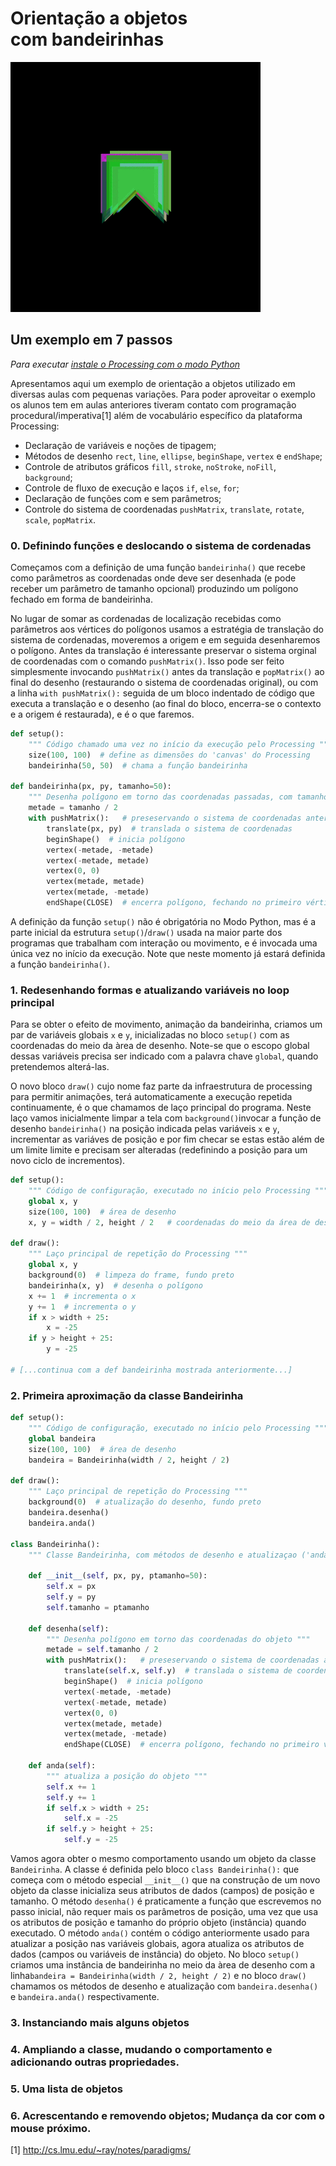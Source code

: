 # Orientação a objetos<br> com bandeirinhas

![output passo quatro](s4.gif)

## Um exemplo em 7 passos
*Para executar [instale o Processing com o modo Python](http://villares.github.io/como-instalar-o-processing-modo-python/)*

Apresentamos aqui um exemplo de orientação a objetos utilizado em diversas aulas com pequenas variações. Para poder aproveitar o exemplo os alunos tem em aulas anteriores tiveram contato com programação procedural/imperativa[1] além de vocabulário específico da plataforma Processing:
* Declaração de variáveis e noções de tipagem;
* Métodos de desenho `rect`, `line`, `ellipse`, `beginShape`, `vertex` e `endShape`;
* Controle de atributos gráficos `fill`, `stroke`, `noStroke`, `noFill`, `background`;
* Controle de fluxo de execução e laços `if`, `else`, `for`;
* Declaração de funções com e sem parâmetros;
* Controle do sistema de coordenadas `pushMatrix`, `translate`, `rotate`, `scale`, `popMatrix`.

### 0. Definindo funções e deslocando o sistema de cordenadas

Começamos com a definição de uma função `bandeirinha()` que recebe como parâmetros as coordenadas onde deve ser desenhada (e pode receber um parâmetro de tamanho opcional) produzindo um polígono fechado em forma de bandeirinha.  

No lugar de somar as cordenadas de localização recebidas como parâmetros aos vértices do polígonos usamos a estratégia de translação do sistema de cordenadas, moveremos a origem e em seguida desenharemos o polígono. Antes da translação é interessante preservar o sistema orginal de coordenadas com o comando `pushMatrix()`. Isso pode ser feito simplesmente invocando `pushMatrix()` antes da translação e `popMatrix()` ao final do desenho (restaurando o sistema de coordenadas original), ou com a linha  `with pushMatrix():` seguida de um bloco indentado de código que executa a translação e o desenho (ao final do bloco, encerra-se o contexto e a origem é restaurada), e é o que faremos.

```python
def setup():
    """ Código chamado uma vez no início da execução pelo Processing """
    size(100, 100)  # define as dimensões do 'canvas' do Processing
    bandeirinha(50, 50)  # chama a função bandeirinha
 
def bandeirinha(px, py, tamanho=50):
    """ Desenha polígono em torno das coordenadas passadas, com tamanho padrão 50 """
    metade = tamanho / 2
    with pushMatrix():   # preseservando o sistema de coordenadas anterior,
        translate(px, py)  # translada o sistema de coordenadas
        beginShape()  # inicia polígono
        vertex(-metade, -metade)
        vertex(-metade, metade)
        vertex(0, 0)
        vertex(metade, metade)
        vertex(metade, -metade)
        endShape(CLOSE)  # encerra polígono, fechando no primeiro vértice
```
A definição da função `setup()` não é obrigatória no Modo Python, mas é a parte inicial da estrutura `setup()`/`draw()` usada na maior parte dos programas que trabalham com interação ou movimento, e é invocada uma única vez no início da execução. Note que neste momento já estará definida a função `bandeirinha()`. 

###  1. Redesenhando formas e atualizando variáveis no loop principal

Para se obter o efeito de movimento, animação da bandeirinha, criamos um par de variáveis globais `x` e `y`, inicializadas no bloco `setup()` com as coordenadas do meio da àrea de desenho. Note-se que o escopo global dessas variáveis precisa ser indicado com a palavra chave `global`, quando pretendemos alterá-las.

O novo bloco `draw()` cujo nome faz parte da infraestrutura de processing para permitir animações, terá automaticamente a execução repetida continuamente, é o que chamamos de laço principal do programa. Neste laço vamos inicialmente limpar a tela com `background()`invocar a função de desenho `bandeirinha()` na posição indicada pelas variáveis `x` e `y`, incrementar as variáves de posição e por fim checar se estas estão além de um limite limite e precisam ser alteradas (redefinindo a posição para um novo ciclo de incrementos).

```python
def setup():
    """ Código de configuração, executado no início pelo Processing """
    global x, y
    size(100, 100)  # área de desenho
    x, y = width / 2, height / 2   # coordenadas do meio da área de desenho

def draw():
    """ Laço principal de repetição do Processing """
    global x, y
    background(0)  # limpeza do frame, fundo preto
    bandeirinha(x, y)  # desenha o polígono
    x += 1  # incrementa o x
    y += 1  # incrementa o y
    if x > width + 25:
        x = -25
    if y > height + 25:
        y = -25
        
# [...continua com a def bandeirinha mostrada anteriormente...] 
```
### 2. Primeira aproximação da classe Bandeirinha

```python
def setup():
    """ Código de configuração, executado no início pelo Processing """
    global bandeira
    size(100, 100)  # área de desenho
    bandeira = Bandeirinha(width / 2, height / 2)

def draw():
    """ Laço principal de repetição do Processing """
    background(0)  # atualização do desenho, fundo preto
    bandeira.desenha()
    bandeira.anda()

class Bandeirinha():
    """ Classe Bandeirinha, com métodos de desenho e atualizaçao ('anda') """

    def __init__(self, px, py, ptamanho=50):
        self.x = px
        self.y = py
        self.tamanho = ptamanho

    def desenha(self):
        """ Desenha polígono em torno das coordenadas do objeto """
        metade = self.tamanho / 2
        with pushMatrix():   # preseservando o sistema de coordenadas anterior
            translate(self.x, self.y)  # translada o sistema de coordenadas
            beginShape()  # inicia polígono
            vertex(-metade, -metade)
            vertex(-metade, metade)
            vertex(0, 0)
            vertex(metade, metade)
            vertex(metade, -metade)
            endShape(CLOSE)  # encerra polígono, fechando no primeiro vértice

    def anda(self):
        """ atualiza a posição do objeto """
        self.x += 1
        self.y += 1
        if self.x > width + 25:
            self.x = -25
        if self.y > height + 25:
            self.y = -25
```
Vamos agora obter o mesmo comportamento usando um objeto da classe `Bandeirinha`.
A classe é definida pelo bloco `class Bandeirinha():` que começa com o método especial `__init__()` que na construção de um novo objeto da classe inicializa seus atributos de dados (campos) de posição e tamanho.
O método `desenha()` é praticamente a função que escrevemos no passo inicial, não requer mais os parâmetros de posição, uma vez que usa os atributos de posição e tamanho do próprio objeto (instância) quando executado.
O método `anda()` contém o código anteriormente usado para atualizar a posição nas variáveis globais, agora atualiza os atributos de dados (campos ou variáveis de instância) do objeto.
No bloco `setup()` criamos uma instância de bandeirinha no meio da àrea de desenho com a linha`bandeira = Bandeirinha(width / 2, height / 2)` e no bloco `draw()` chamamos os métodos de desenho e atualização com `bandeira.desenha()` e `bandeira.anda()` respectivamente. 

### 3. Instanciando mais alguns objetos

### 4. Ampliando a classe, mudando o comportamento e adicionando outras propriedades.

### 5. Uma lista de objetos

### 6. Acrescentando e removendo objetos; Mudança da cor com o mouse próximo.

[1] http://cs.lmu.edu/~ray/notes/paradigms/
